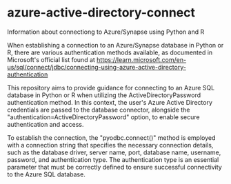 # azure-active-directory-connect
Information about connectiong to Azure/Synapse using Python and R
 
When establishing a connection to an Azure/Synapse database in Python or R, there are various authentication methods available, as documented in Microsoft's official list found at https://learn.microsoft.com/en-us/sql/connect/jdbc/connecting-using-azure-active-directory-authentication

This repository aims to provide guidance for connecting to an Azure SQL database in Python or R when utilizing the ActiveDirectoryPassword authentication method. In this context, the user's Azure Active Directory credentials are passed to the database connector, alongside the "authentication=ActiveDirectoryPassword" option, to enable secure authentication and access.

To establish the connection, the "pyodbc.connect()" method is employed with a connection string that specifies the necessary connection details, such as the database driver, server name, port, database name, username, password, and authentication type. The authentication type is an essential parameter that must be correctly defined to ensure successful connectivity to the Azure SQL database.
